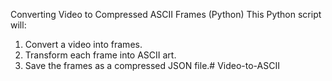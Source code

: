 Converting Video to Compressed ASCII Frames (Python)
This Python script will:

1. Convert a video into frames.
2. Transform each frame into ASCII art.
3. Save the frames as a compressed JSON file.#   V i d e o - t o - A S C I I  
 
